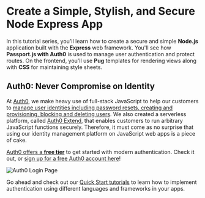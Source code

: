# Create a Simple, Stylish, and Secure Node Express App

In this tutorial series, you'll learn how to create a secure and simple **Node.js** application built with the **Express** web framework. You'll see how **Passport.js with Auth0** is used to manage user authentication and protect routes. On the frontend, you'll use **Pug** templates for rendering views along with **CSS** for maintaining style sheets.

## Auth0: Never Compromise on Identity

At [Auth0](https://auth0.com/), we make heavy use of full-stack JavaScript to help our customers to [manage user identities including password resets, creating and provisioning, blocking and deleting users](https://auth0.com/user-management). We also created a serverless platform, called [Auth0 Extend](https://auth0.com/extend/), that enables customers to run arbitrary JavaScript functions securely. Therefore, it must come as no surprise that using our identity management platform on JavaScript web apps is a piece of cake.

[Auth0 offers a **free tier**](https://auth0.com/pricing) to get started with modern authentication. Check it out, or <a href="https://auth0.com/signup" data-amp-replace="CLIENT_ID" data-amp-addparams="anonId=CLIENT_ID(cid-scope-cookie-fallback-name)">sign up for a free Auth0 account here</a>!

![Auth0 Login Page](https://cdn2.auth0.com/docs/media/articles/web/hosted-login.png)

Go ahead and check out our [Quick Start tutorials](https://auth0.com/docs/quickstarts) to learn how to implement authentication using different languages and frameworks in your apps.